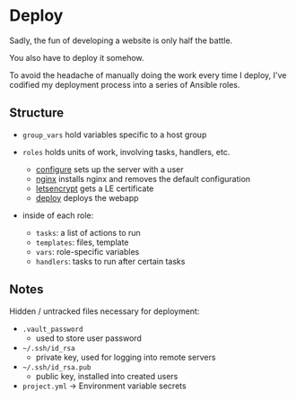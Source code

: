 # Deploy

Sadly, the fun of developing a website is only half the battle.

You also have to deploy it somehow.

To avoid the headache of manually doing the work every time I deploy, I've
codified my deployment process into a series of Ansible roles.


## Structure

- `group_vars` hold variables specific to a host group
- `roles` holds units of work, involving tasks, handlers, etc.
    - [configure](roles/configure/README.md) sets up the server with a user
    - [nginx](roles/nginx/README.md) installs nginx and removes the default configuration
    - [letsencrypt](roles/letsencrypt/README.md) gets a LE certificate 
    - [deploy](roles/deploy/README.md) deploys the webapp

- inside of each role:
    - `tasks`: a list of actions to run
    - `templates`: files, template
    - `vars`: role-specific variables
    - `handlers`: tasks to run after certain tasks


## Notes

Hidden / untracked files necessary for deployment:
- `.vault_password`
    - used to store user password
- `~/.ssh/id_rsa`
    - private key, used for logging into remote servers
- `~/.ssh/id_rsa.pub`
    - public key, installed into created users
- `project.yml` -> Environment variable secrets
